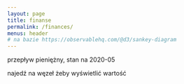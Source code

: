 ```yaml
---
layout: page
title: finanse
permalink: /finances/
menus: header
# na bazie https://observablehq.com/@d3/sankey-diagram
---
```


przepływ pieniężny, stan na 2020-05

najedź na węzeł żeby wyświetlić wartość

<div id="chart-cash-flow"></div>

<div id="chart-monthly"></div>

<script src="https://d3js.org/d3.v5.min.js"></script>
<script src="https://unpkg.com/d3-array@1"></script>
<script src="https://unpkg.com/d3-collection@1"></script>
<script src="https://unpkg.com/d3-path@1"></script>
<script src="https://unpkg.com/d3-shape@1"></script>
<script src="https://unpkg.com/d3-sankey@0"></script>
<script src="index.js"></script>
